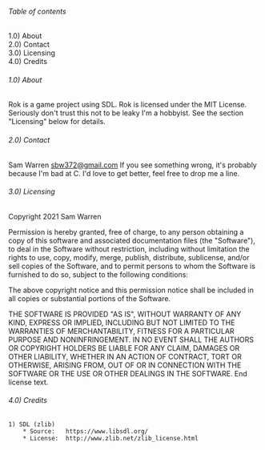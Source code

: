 ###### Table of contents

1.0) About\
2.0) Contact\
3.0) Licensing\
4.0) Credits


###### 1.0) About

Rok is a game project using SDL.
Rok is licensed under the MIT License. Seriously don't trust this not to be leaky I'm a hobbyist.
See the section "Licensing" below for details.


###### 2.0) Contact
Sam Warren sbw372@gmail.com
If you see something wrong, it's probably because I'm bad at C. I'd love to get better, feel free to drop me a line.

###### 3.0) Licensing

Copyright 2021 Sam Warren

Permission is hereby granted, free of charge, to any person obtaining a copy of this software and associated documentation files (the "Software"), to deal in the Software without restriction, including without limitation the rights to use, copy, modify, merge, publish, distribute, sublicense, and/or sell copies of the Software, and to permit persons to whom the Software is furnished to do so, subject to the following conditions:

The above copyright notice and this permission notice shall be included in all copies or substantial portions of the Software.

THE SOFTWARE IS PROVIDED "AS IS", WITHOUT WARRANTY OF ANY KIND, EXPRESS OR IMPLIED, INCLUDING BUT NOT LIMITED TO THE WARRANTIES OF MERCHANTABILITY, FITNESS FOR A PARTICULAR PURPOSE AND NONINFRINGEMENT. IN NO EVENT SHALL THE AUTHORS OR COPYRIGHT HOLDERS BE LIABLE FOR ANY CLAIM, DAMAGES OR OTHER LIABILITY, WHETHER IN AN ACTION OF CONTRACT, TORT OR OTHERWISE, ARISING FROM, OUT OF OR IN CONNECTION WITH THE SOFTWARE OR THE USE OR OTHER DEALINGS IN THE SOFTWARE.
End license text.


###### 4.0) Credits
    1) SDL (zlib)
        * Source:   https://www.libsdl.org/
        * License:  http://www.zlib.net/zlib_license.html

